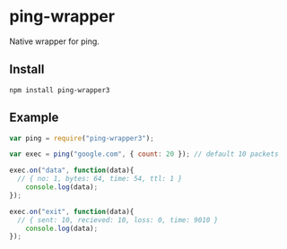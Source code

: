 # ping-wrapper

Native wrapper for ping.

## Install

    npm install ping-wrapper3

## Example

```javascript
var ping = require("ping-wrapper3");

var exec = ping("google.com", { count: 20 }); // default 10 packets

exec.on("data", function(data){
  // { no: 1, bytes: 64, time: 54, ttl: 1 }
	console.log(data);
});

exec.on("exit", function(data){
  // { sent: 10, recieved: 10, loss: 0, time: 9010 }
	console.log(data);
});
```
